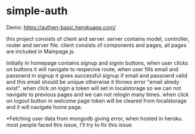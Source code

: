 # simple-auth
Demo: https://authen-basic.herokuapp.com/

this project consists of client and server. server contains model, controller, router and server file. 
client consists of components and pages, all pages are included in Mainpage.js.

Initially in homepage contains signup and signin buttons, when user clicks on buttons it will navigate to respecive route, when user fills email and passowrd in signup it gives successful signup if email and passowrd valid and this email should be unique otherwise it throws error "email alredy exist".
when click on login a token will set in localstorage so we can not navigate to previous pages and we can not relogin many times. when click on logout button in welcome page token will be cleared from localstorage and it will navigate home page. 



*Fetching user data from mongodb giving error, when hosted in heroku. most people faced this issue, I'll try to fix this issue. 

